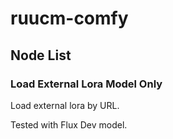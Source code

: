# ruucm-comfy

## Node List

### Load External Lora Model Only

Load external lora by URL.

Tested with Flux Dev model.
